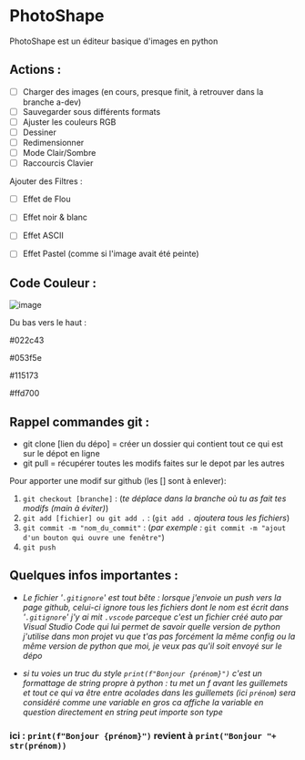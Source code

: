 # PhotoShape 
PhotoShape est un éditeur basique d'images en python


## Actions :
- [ ] Charger des images (en cours, presque finit, à retrouver dans la branche a-dev)
- [ ] Sauvegarder sous différents formats
- [ ] Ajuster les couleurs RGB
- [ ] Dessiner
- [ ] Redimensionner
- [ ] Mode Clair/Sombre
- [ ] Raccourcis Clavier

Ajouter des Filtres :

- [ ] Effet de Flou
- [ ] Effet noir & blanc
- [ ] Effet ASCII
- [ ] Effet Pastel (comme si l'image avait été peinte)


## Code Couleur :
![image](https://user-images.githubusercontent.com/70155662/113019877-543d1f80-9182-11eb-948c-4d63c32aaf90.png)
 
Du bas vers le haut :

#022c43

#053f5e

#115173

#ffd700



## Rappel commandes git :

- git clone [lien du dépo] = créer un dossier qui contient tout ce qui est sur le dépot en ligne
- git pull = récupérer toutes les modifs faites sur le depot par les autres

Pour apporter une modif sur github (les [] sont à enlever):

1) `git checkout [branche]`            :    (*te déplace dans la branche où tu as fait tes modifs (main à éviter)*)
2) `git add [fichier] ou git add .`    :    (`git add .` *ajoutera tous les fichiers*)
3) `git commit -m "nom_du_commit"`     :    (*par exemple :* `git commit -m "ajout d'un bouton qui ouvre une fenêtre"`)
4) `git push`


## Quelques infos importantes :

- *Le fichier '`.gitignore`' est tout bête : lorsque j'envoie un push vers la page github, celui-ci ignore tous les fichiers dont le nom est écrit dans '`.gitignore`'*
*j'y ai mit `.vscode` parceque c'est un fichier créé auto par Visual Studio Code qui lui permet de savoir quelle version de python j'utilise dans mon projet*
*vu que t'as pas forcément la même config ou la même version de python que moi, je veux pas qu'il soit envoyé sur le dépo*

- *si tu voies un truc du style `print(f"Bonjour {prénom}")` c'est un formattage de string propre à python :*
*tu met un f avant les guillemets et tout ce qui va être entre acolades dans les guillemets (ici `prénom`) sera considéré comme une variable*
*en gros ca affiche la variable en question directement en string peut importe son type*

### ici : `print(f"Bonjour {prénom}")` revient à `print("Bonjour "+ str(prénom))`

